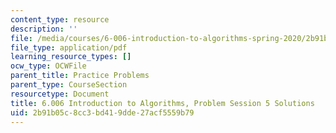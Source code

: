 ```yaml
---
content_type: resource
description: ''
file: /media/courses/6-006-introduction-to-algorithms-spring-2020/2b91b05c8cc3bd419dde27acf5559b79_MIT6_006S20_prob5sol.pdf
file_type: application/pdf
learning_resource_types: []
ocw_type: OCWFile
parent_title: Practice Problems
parent_type: CourseSection
resourcetype: Document
title: 6.006 Introduction to Algorithms, Problem Session 5 Solutions
uid: 2b91b05c-8cc3-bd41-9dde-27acf5559b79
---
```

